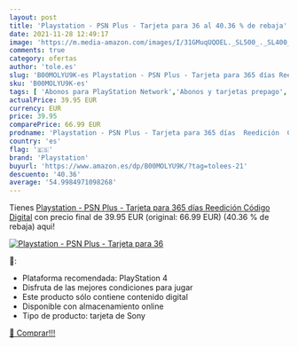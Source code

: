 ```yaml
---
layout: post
title: 'Playstation - PSN Plus - Tarjeta para 36 al 40.36 % de rebaja'
date: 2021-11-28 12:49:17
image: 'https://m.media-amazon.com/images/I/31GMuqUQOEL._SL500_._SL400_.jpg'
comments: true
category: ofertas
author: 'tole.es'
slug: 'B00MOLYU9K-es Playstation - PSN Plus - Tarjeta para 365 días Reedición...'
sku: 'B00MOLYU9K-es'
tags: [ 'Abonos para PlayStation Network','Abonos y tarjetas prepago','PlayStation Network','Videojuegos','playstation', ]
actualPrice: 39.95 EUR
currency: EUR
price: 39.95
comparePrice: 66.99 EUR
prodname: 'Playstation - PSN Plus - Tarjeta para 365 días  Reedición  Código Digital'
country: 'es'
flag: '🇪🇸'
brand: 'Playstation'
buyurl: 'https://www.amazon.es/dp/B00MOLYU9K/?tag=tolees-21'
descuento: '40.36'
average: '54.9984971098268'
---
```


Tienes [Playstation - PSN Plus - Tarjeta para 365 días  Reedición  Código Digital](https://www.amazon.es/dp/B00MOLYU9K/?tag=tolees-21) con precio final de  39.95 EUR (original: 66.99 EUR) (40.36 %  de rebaja) aqui!

[![Playstation - PSN Plus - Tarjeta para 36](https://m.media-amazon.com/images/I/31GMuqUQOEL._SL500_._SL400_.jpg)](https://www.amazon.es/dp/B00MOLYU9K/?tag=tolees-21)

🔎:

- Plataforma recomendada: PlayStation 4
- Disfruta de las mejores condiciones para jugar
- Este producto sólo contiene contenido digital
- Disponible con almacenamiento online
- Tipo de producto: tarjeta de Sony

[🛒 Comprar!!!](https://www.amazon.es/dp/B00MOLYU9K/?tag=tolees-21)
